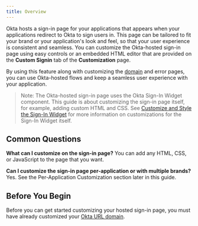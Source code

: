 ```yaml
---
title: Overview
---
```

Okta hosts a sign-in page for your applications that appears when your applications redirect to Okta to sign users in. This page can be tailored to fit your brand or your application's look and feel, so that your user experience is consistent and seamless. You can customize the Okta-hosted sign-in page using easy controls or an embedded HTML editor that are provided on the **Custom Signin** tab of the **Customization** page.

By using this feature along with customizing the [domain](/docs/guides/custom-url-domain/) and error pages, you can use Okta-hosted flows and keep a seamless user experience with your application.
<!-- Link to Custom Error Pages guide -->
<!-- Concepts: Okta hosted functionality (future article) -->

> Note: The Okta-hosted sign-in page uses the Okta Sign-In Widget component. This guide is about customizing the sign-in page itself, for example, adding custom HTML and CSS. See [Customize and Style the Sign-In Widget](https://developer.okta.com/code/javascript/okta_sign-in_widget/) for more information on customizations for the Sign-In Widget itself.


## Common Questions
**What can I customize on the sign-in page?**
You can add any HTML, CSS, or JavaScript to the page that you want.

**Can I customize the sign-in page per-application or with multiple brands?**
Yes. See the <GuideLink link="../customization-examples/#per-application-customization">Per-Application Customization</GuideLink> section later in this guide.

## Before You Begin
Before you can get started customizing your hosted sign-in page, you must have already customized your [Okta URL domain](/docs/guides/custom-url-domain/).

<NextSectionLink/>
